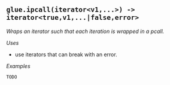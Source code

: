 ## `glue.ipcall(iterator<v1,...>) -> iterator<true,v1,...|false,error>`

*Wraps an iterator such that each iteration is wrapped in a pcall.*

*Uses*
  * use iterators that can break with an error.

*Examples*

~~~{.lua}
TODO
~~~
